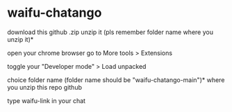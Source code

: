 # waifu-chatango

download this github .zip
unzip it (pls remember folder name where you unzip it)*

open your chrome browser
go to More tools > Extensions 

toggle your "Developer mode" > Load unpacked

choice folder name (folder name should be "waifu-chatango-main")* where you unzip this repo github


type waifu-link in your chat 
